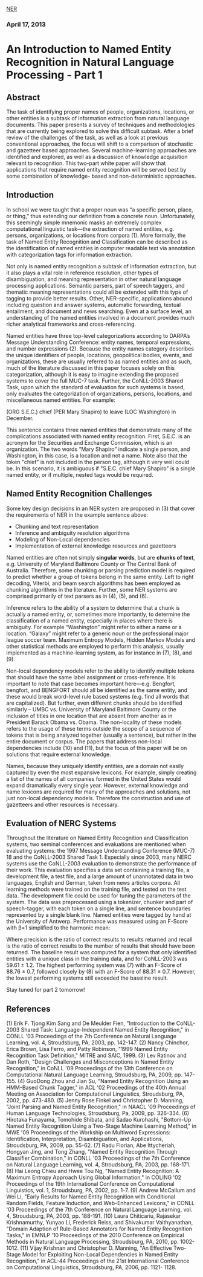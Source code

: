 [NER](http://www.datacommunitydc.org/blog/2013/04/a-survey-of-stochastic-and-gazetteer-based-approaches-for-named-entity-recognition)

### April 17, 2013
# An Introduction to Named Entity Recognition in Natural Language Processing - Part 1

## Abstract
The task of identifying proper names of people, organizations, locations, or other entities is a subtask of information extraction from natural language documents. This paper presents a survey of techniques and methodologies that are currently being explored to solve this difficult subtask. After a brief review of the challenges of the task, as well as a look at previous conventional approaches, the focus will shift to a comparison of stochastic and gazetteer based approaches. Several machine-learning approaches are identified and explored, as well as a discussion of knowledge acquisition relevant to recognition. This two-part white paper will show that applications that require named entity recognition will be served best by some combination of knowledge- based and non-deterministic approaches.

## Introduction
In school we were taught that a proper noun was “a specific person, place, or thing,” thus extending our definition from a concrete noun. Unfortunately, this seemingly simple mnemonic masks an extremely complex computational linguistic task—the extraction of named entities, e.g. persons, organizations, or locations from corpora (1). More formally, the task of Named Entity Recognition and Classification can be described as the identification of named entities in computer readable text via annotation with categorization tags for information extraction.

Not only is named entity recognition a subtask of information extraction, but it also plays a vital role in reference resolution, other types of disambiguation, and meaning representation in other natural language processing applications. Semantic parsers, part of speech taggers, and thematic meaning representations could all be extended with this type of tagging to provide better results. Other, NER-specific, applications abound including question and answer systems, automatic forwarding, textual entailment, and document and news searching. Even at a surface level, an understanding of the named entities involved in a document provides much richer analytical frameworks and cross-referencing.

Named entities have three top-level categorizations according to DARPA’s Message Understanding Conference: entity names, temporal expressions, and number expressions (2). Because the entity names category describes the unique identifiers of people, locations, geopolitical bodies, events, and organizations, these are usually referred to as named entities and as such, much of the literature discussed in this paper focuses solely on this categorization, although it is easy to imagine extending the proposed systems to cover the full MUC-7 task. Further, the CoNLL-2003 Shared Task, upon which the standard of evaluation for such systems is based, only evaluates the categorization of organizations, persons, locations, and miscellaneous named entities. For example:

(ORG S.E.C.) chief (PER Mary Shapiro) to leave (LOC Washington) in December.

This sentence contains three named entities that demonstrate many of the complications associated with named entity recognition. First, S.E.C. is an acronym for the Securities and Exchange Commission, which is an organization. The two words “Mary Shapiro” indicate a single person, and Washington, in this case, is a location and not a name. Note also that the token "chief" is not included in the person tag, although it very well could be. In this scenario, it is ambiguous if "S.E.C. chief Mary Shapiro" is a single named entity, or if multiple, nested tags would be required.

## Named Entity Recognition Challenges
Some key design decisions in an NER system are proposed in (3) that cover the requirements of NER in the example sentence above:

- Chunking and text representation
- Inference and ambiguity resolution algorithms
- Modeling of Non-Local dependencies
- Implementation of external knowledge resources and gazetteers

Named entities are often not simply **singular words**, but are **chunks of text**, e.g. University of Maryland Baltimore County or The Central Bank of Australia. Therefore, some chunking or parsing prediction model is required to predict whether a group of tokens belong in the same entity. Left to right decoding, Viterbi, and beam search algorithms has been employed as chunking algorithms in the literature. Further, some NER systems are comprised primarily of text parsers as in (4), (5), and (6).

Inference refers to the ability of a system to determine that a chunk is actually a named entity, or, sometimes more importantly, to determine the classification of a named entity, especially in places where there is ambiguity. For example “Washington” might refer to either a name or a location. “Galaxy” might refer to a generic noun or the professional major league soccer team. Maximum Entropy Models, Hidden Markov Models and other statistical methods are employed to perform this analysis, usually implemented as a machine-learning system, as for instance in (7), (8), and (9).

Non-local dependency models refer to the ability to identify multiple tokens that should have the same label assignment or cross-reference. It is important to note that case becomes important here—e.g. Bengfort, bengfort, and BENGFORT should all be identified as the same entity, and these would break word-level rule based systems (e.g. find all words that are capitalized). But further, even different chunks should be identified similarly – UMBC vs. University of Maryland Baltimore County or the inclusion of titles in one location that are absent from another as in President Barack Obama vs. Obama. The non-locality of these models refers to the usage of these terms outside the scope of a sequence of tokens that is being analyzed together (usually a sentence), but rather in the entire document or corpus. The papers that address non-local dependencies include (10) and (11), but the focus of this paper will be on solutions that require external knowledge.

Names, because they uniquely identify entities, are a domain not easily captured by even the most expansive lexicons. For example, simply creating a list of the names of all companies formed in the United States would expand dramatically every single year. However, external knowledge and name lexicons are required for many of the approaches and solutions, not just non-local dependency models. Therefore the construction and use of gazetteers and other resources is necessary.

## Evaluation of NERC Systems
Throughout the literature on Named Entity Recognition and Classification systems, two seminal conferences and evaluations are mentioned when evaluating systems: the 1997 Message Understanding Conference (MUC-7) 18 and the CoNLL-2003 Shared Task 1. Especially since 2003, many NERC systems use the CoNLL-2003 evaluation to demonstrate the performance of their work. This evaluation specifies a data set containing a training file, a development file, a test file, and a large amount of unannotated data in two languages, English and German, taken from news articles corpora. All learning methods were trained on the training file, and tested on the test data. The development file could be used for tuning the parameters of the system. The data was preprocessed using a tokenizer, chunker and part of speech-tagger, with each token on a single line, and sentence boundaries represented by a single blank line. Named entities were tagged by hand at the University of Antwerp. Performance was measured using an F-Score with β=1 simplified to the harmonic mean:

Where precision is the ratio of correct results to results returned and recall is the ratio of correct results to the number of results that should have been returned. The baseline result was computed for a system that only identified entities with a unique class in the training data, and for CoNLL-2003 was 59.61 ± 1.2. The highest performing system was (7) with an F-Score of 88.76 ± 0.7, followed closely by (8) with an F-Score of 88.31 ± 0.7. However, the lowest performing systems still exceeded the baseline result.

Stay tuned for part 2 tomorrow!

## References
(1) Erik F. Tjong Kim Sang and De Meulder Fien, "Introduction to the CoNLL-2003 Shared Task: Language-Independent Named Entity Recognition," in CONLL '03 Proceedings of the 7th Conference on Natural Language Learning, vol. 4, Stroudsburg, PA, 2003, pp. 142-147. (2) Nancy Chinchor, Erica Brown, Lisa Ferro, and Patty Robinson, "1999 Named Entity Recognition Task Definition," MITRE and SAIC, 1999. (3) Lev Ratinov and Dan Roth, "Design Challenges and Misconceptions in Named Entity Recognition," in CoNLL '09 Proceedings of the 13th Conference on Computational Natural Language Learning, Stroudsburg, PA, 2009, pp. 147-155. (4) GuoDong Zhou and Jian Su, "Named Entity Recognition Using an HMM-Based Chunk Tagger," in ACL '02 Proceedings of the 40th Annual Meeting on Association for Computational Linguistics, Stroudsburg, PA, 2002, pp. 473-480. (5) Jenny Rose Finkel and Christopher D. Manning, "Joint Parsing and Named Entity Recognition," in NAACL '09 Proceedings of Human Language Technologies, Stroudsburg, Pa, 2009, pp. 326-334. (6) Hirotaka Funayama, Tomohide Shibata, and Sadao Kurohashi, "Bottom-Up Named Entity Recognition Using a Two-Stage Machine Learning Method," in MWE '09 Proceedings of the Workship on Multiword Expressions: Identification, Interpretation, Disambiguation, and Applications, Stroudsburg, PA, 2009, pp. 55-62. (7) Radu Florian, Abe Ittycheriah, Hongyan Jing, and Tong Zhang, "Named Entity Recognition Through Classifier Combination," in CONLL '03 Proceedings of the 7th Conference on Natural Language Learning, vol. 4, Stroudsburg, PA, 2003, pp. 168-171. (8) Hai Leong Chieu and Hwee Tou Ng, "Named Entity Recognition: A Maximum Entropy Approach Using Global Information," in COLING '02 Proceedings of the 19th International Conference on Computational Linguistics, vol. 1, Stroudsburg, PA, 2002, pp. 1-7. (9) Andrew McCallum and Wei Li, "Early Results for Named Entity Recognition with Conditional Random Fields, Feature Induction, and Web-Enhanced Lexicons," in CONLL '03 Proceedings of the 7th Conference on Natural Language Learning, vol. 4, Stroudsburg, PA, 2003, pp. 188-191. (10) Laura Chiticariu, Rajasekar Krishnamurthy, Yunyao Li, Frederick Reiss, and Shivakumar Vaithyanathan, "Domain Adaption of Rule-Based Annotators for Named Entity Recognition Tasks," in EMNLP '10 Proceedings of the 2010 Conference on Empirical Methods in Natural Language Processing, Stroudsburg, PA, 2010, pp. 1002-1012. (11) Vijay Krishnan and Christopher D. Manning, "An Effective Two-Stage Model for Exploiting Non-Local Dependencies in Named Entity Recognition," in ACL-44 Proceedings of the 21st International Conference on Computational Linguistics, Stroudsburg, PA, 2006, pp. 1121- 1128.